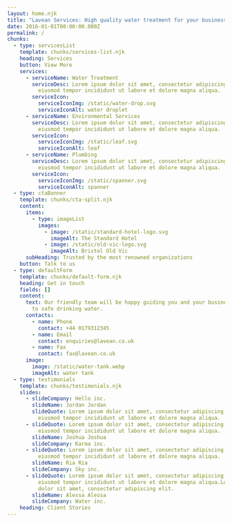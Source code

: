 ```yaml
---
layout: home.njk
title: "Lavean Services: High quality water treatment for your business."
date: 2016-01-01T00:00:00.000Z
permalink: /
chunks:
  - type: servicesList
    template: chunks/services-list.njk
    heading: Services
    button: View More
    services:
      - serviceName: Water Treatment
        serviceDesc: Lorem ipsum dolor sit amet, consectetur adipiscing elit, sed do
          eiusmod tempor incididunt ut labore et dolore magna aliqua.
        serviceIcon:
          serviceIconImg: /static/water-drop.svg
          serviceIconAlt: water droplet
      - serviceName: Environmental Services
        serviceDesc: Lorem ipsum dolor sit amet, consectetur adipiscing elit, sed do
          eiusmod tempor incididunt ut labore et dolore magna aliqua.
        serviceIcon:
          serviceIconImg: /static/leaf.svg
          serviceIconAlt: leaf
      - serviceName: Plumbing
        serviceDesc: Lorem ipsum dolor sit amet, consectetur adipiscing elit, sed do
          eiusmod tempor incididunt ut labore et dolore magna aliqua.
        serviceIcon:
          serviceIconImg: /static/spanner.svg
          serviceIconAlt: spanner
  - type: ctaBanner
    template: chunks/cta-split.njk
    content:
      items:
        - type: imageList
          images:
            - image: /static/standard-hotel-logo.svg
              imageAlt: The Standard Hotel
            - image: /static/old-vic-logo.svg
              imageAlt: Bristol Old Vic
      subHeading: Trusted by the most renowned organizations
    button: Talk to us
  - type: defaultForm
    template: chunks/default-form.njk
    heading: Get in touch
    fields: []
    content:
      text: Our friendly team will be happy guiding you and your business on the way
        to safe drinking water.
      contacts:
        - name: Phone
          contact: +44 0179312345
        - name: Email
          contact: enquiries@lavean.co.uk
        - name: Fax
          contact: fax@lavean.co.uk
      image:
        image: /static/water-tank.webp
        imageAlt: water tank
  - type: testimonials
    template: chunks/testimonials.njk
    slides:
      - slideCompany: Hello inc.
        slideName: Jordan Jordan
        slideQuote: Lorem ipsum dolor sit amet, consectetur adipiscing elit, sed do
          eiusmod tempor incididunt ut labore et dolore magna aliqua.
      - slideQuote: Lorem ipsum dolor sit amet, consectetur adipiscing elit, sed do
          eiusmod tempor incididunt ut labore et dolore magna aliqua.
        slideName: Joshua Joshua
        slideCompany: Karma inc.
      - slideQuote: Lorem ipsum dolor sit amet, consectetur adipiscing elit, sed do
          eiusmod tempor incididunt ut labore et dolore magna aliqua.
        slideName: Ria Ria
        slideCompany: Sky inc.
      - slideQuote: Lorem ipsum dolor sit amet, consectetur adipiscing elit, sed do
          eiusmod tempor incididunt ut labore et dolore magna aliqua.Lorem ipsum
          dolor sit amet, consectetur adipiscing elit.
        slideName: Alessa Alessa
        slideCompany: Water inc.
    heading: Client Stories
---
```

